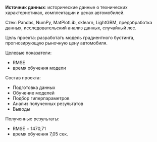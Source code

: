 **Источник данных**: исторические данные о технических характеристиках, комплектации и ценах автомобилей.

Стек: Pandas, NumPy, MatPlotLib, sklearn, LightGBM, предобработка данных, исследовательский анализ данных, случайный лес.

Цель проекта: разработать модель градиентного бустинга, прогнозирующую рыночную цену автомобиля. 

Целевые показатели:
- RMSE
- время обучения модели

Состав проекта:
- Подготовка данных
- Обучение моделей
- Подбор гиперпараметров
- Анализ полученных результатов
- Выводы

Полученные результаты:
- RMSE = 1470,71
- время обучения 7,05 сек.
